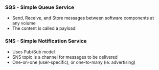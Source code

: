 ### SQS - Simple Queue Service
- Send, Receive, and Store messages between software components at any volume
- The content is called a payload

### SNS - Simple Notification Service
- Uses Pub/Sub model
- SNS topic is a channel for messages to be delivered
- One-on-one (user-specific), or one-to-many (ie: advertising)